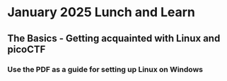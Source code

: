 # January 2025 Lunch and Learn

##  The Basics - Getting acquainted with Linux and picoCTF

### Use the PDF as a guide for setting up Linux on Windows
